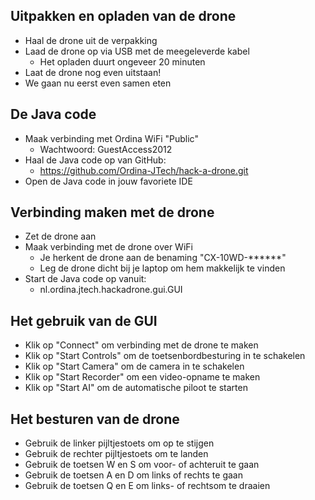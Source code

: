 ## Uitpakken en opladen van de drone

- Haal de drone uit de verpakking
- Laad de drone op via USB met de meegeleverde kabel
  - Het opladen duurt ongeveer 20 minuten
- Laat de drone nog even uitstaan!
- We gaan nu eerst even samen eten


## De Java code

- Maak verbinding met Ordina WiFi "Public"
  - Wachtwoord: GuestAccess2012
- Haal de Java code op van GitHub:
  - https://github.com/Ordina-JTech/hack-a-drone.git
- Open de Java code in jouw favoriete IDE


## Verbinding maken met de drone

- Zet de drone aan
- Maak verbinding met de drone over WiFi
  - Je herkent de drone aan de benaming "CX-10WD-******"
  - Leg de drone dicht bij je laptop om hem makkelijk te vinden
- Start de Java code op vanuit:
  - nl.ordina.jtech.hackadrone.gui.GUI


## Het gebruik van de GUI
  
- Klik op "Connect" om verbinding met de drone te maken
- Klik op "Start Controls" om de toetsenbordbesturing in te schakelen
- Klik op "Start Camera" om de camera in te schakelen
- Klik op "Start Recorder" om een video-opname te maken
- Klik op "Start AI" om de automatische piloot te starten


## Het besturen van de drone

- Gebruik de linker pijltjestoets om op te stijgen
- Gebruik de rechter pijltjestoets om te landen
- Gebruik de toetsen W en S om voor- of achteruit te gaan
- Gebruik de toetsen A en D om links of rechts te gaan
- Gebruik de toetsen Q en E om links- of rechtsom te draaien
